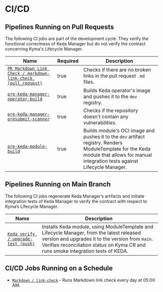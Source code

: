 # CI/CD

## Pipelines Running on Pull Requests

The following CI jobs are part of the development cycle. They verify the functional correctness of Keda Manager but do not verify the contract concerning Kyma's Lifecycle Manager.

| Name | Required | Description |
|------|----------|-------------|
|[`PR Markdown Link Check / markdown-link-check (pull_request)`](https://github.com/kyma-project/keda-manager/blob/main/.github/workflows/pr-markdown-link-check.yaml)|true|Checks if there are no broken links in the pull request `.md` files.|
|[`pre-keda-manager-operator-build`](https://github.com/kyma-project/test-infra/blob/main/templates/data/keda-manager.yaml#L43)|true|Builds Keda operator's image and pushes it to the `dev` registry.|
|[`pre-keda-manager-presubmit-scanner`](https://github.tools.sap/kyma/security-scanners#readme)|true|Checks if the repository doesn't contain any vulnerabilities.|
|[`pre-keda-module-build`](https://github.com/kyma-project/test-infra/blob/main/templates/data/generic_module_data.yaml#L102)|true|Builds module's OCI image and pushes it to the `dev` artifact registry. Renders ModuleTemplate for the Keda module that allows for manual integration tests against Lifecycle Manager.|

## Pipelines Running on Main Branch 

The following CI jobs regenerate Keda Manager’s artifacts and initiate integration tests of Keda Manager to verify the contract with respect to Kyma’s Lifecycle Manager.

| Name | Description |
|------|-------------|
|[`Keda verify / upgrade-test (push)`](https://github.com/kyma-project/keda-manager/blob/main/.github/workflows/keda-verify.yml#L58)|Installs Keda module, using ModuleTemplate and Lifecycle Manager, from the latest released version and upgrades it to the version from `main`. Verifies reconciliation status on Kyma CR and runs smoke integration tests of KEDA.|

## CI/CD Jobs Running on a Schedule

- [`Markdown / link-check`](https://github.com/kyma-project/keda-manager/blob/main/.github/workflows/daily-markdown-link-check.yaml) - Runs Markdown link check every day at 05:00 AM.